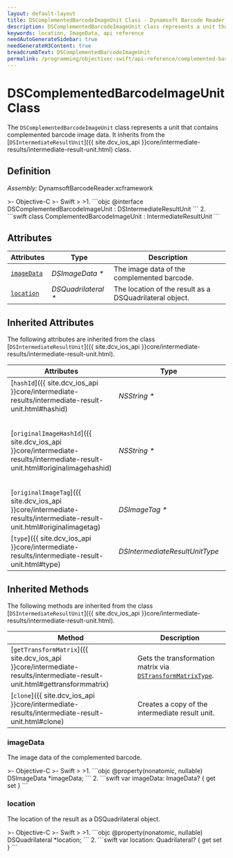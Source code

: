 ```yaml
---
layout: default-layout
title: DSComplementedBarcodeImageUnit Class - Dynamsoft Barcode Reader iOS Edition
description: DSComplementedBarcodeImageUnit class represents a unit that contains complemented barcode image data. It inherits from the DSIntermediateResultUnit class.
keywords: location, ImageData, api reference
needAutoGenerateSidebar: true
needGenerateH3Content: true
breadcrumbText: DSComplementedBarcodeImageUnit
permalink: /programming/objectivec-swift/api-reference/complemented-barcode-image-unit-v10.0.21.html
---
```


# DSComplementedBarcodeImageUnit Class

The `DSComplementedBarcodeImageUnit` class represents a unit that contains complemented barcode image data. It inherits from the [`DSIntermediateResultUnit`]({{ site.dcv_ios_api }}core/intermediate-results/intermediate-result-unit.html) class.

## Definition

*Assembly:* DynamsoftBarcodeReader.xcframework

<div class="sample-code-prefix"></div>
>- Objective-C
>- Swift
>
>1. 
```objc
@interface DSComplementedBarcodeImageUnit : DSIntermediateResultUnit
```
2. 
```swift
class ComplementedBarcodeImageUnit : IntermediateResultUnit
```

## Attributes

| Attributes    | Type | Description |
|---------------|------|-------------|
| [`imageData`](#imagedata) | *DSImageData \** | The image data of the complemented barcode. |
| [`location`](#location) | *DSQuadrilateral \** | The location of the result as a DSQuadrilateral object. |

## Inherited Attributes

The following attributes are inherited from the class [`DSIntermediateResultUnit`]({{ site.dcv_ios_api }}core/intermediate-results/intermediate-result-unit.html).

| Attributes | Type | Description |
| ---------- | ---- | ----------- |
| [`hashId`]({{ site.dcv_ios_api }}core/intermediate-results/intermediate-result-unit.html#hashid) | *NSString \** | The hash ID of the unit. |
| [`originalImageHashId`]({{ site.dcv_ios_api }}core/intermediate-results/intermediate-result-unit.html#originalimagehashid) | *NSString \** | The hash ID of the original image. You can use this ID to get the original image via [`DSIntermediateResultManager`]({{ site.dcv_ios_api }}core/intermediate-results/intermediate-result-manager.html) class. |
| [`originalImageTag`]({{ site.dcv_ios_api }}core/intermediate-results/intermediate-result-unit.html#originalimagetag) | *DSImageTag \** | The image tag of the original image. |
| [`type`]({{ site.dcv_ios_api }}core/intermediate-results/intermediate-result-unit.html#type) | *DSIntermediateResultUnitType* | The type of the intermediate result unit. |

## Inherited Methods

The following methods are inherited from the class [`DSIntermediateResultUnit`]({{ site.dcv_ios_api }}core/intermediate-results/intermediate-result-unit.html).

| Method | Description |
|------- |-------------|
| [`getTransformMatrix`]({{ site.dcv_ios_api }}core/intermediate-results/intermediate-result-unit.html#gettransformmatrix) | Gets the transformation matrix via [`DSTransformMatrixType`]({{site.dcv_enumerations}}core/transform-matrix-type.html). |
| [`clone`]({{ site.dcv_ios_api }}core/intermediate-results/intermediate-result-unit.html#clone) | Creates a copy of the intermediate result unit. |

### imageData

The image data of the complemented barcode.

<div class="sample-code-prefix"></div>
>- Objective-C
>- Swift
>
>1. 
```objc
@property(nonatomic, nullable) DSImageData *imageData;
```
2. 
```swift
var imageData: ImageData? { get set }
```

### location

The location of the result as a DSQuadrilateral object.

<div class="sample-code-prefix"></div>
>- Objective-C
>- Swift
>
>1. 
```objc
@property(nonatomic, nullable) DSQuadrilateral *location;
```
2. 
```swift
var location: Quadrilateral? { get set }
```

